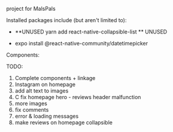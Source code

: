 project for MalsPals

Installed packages include (but aren't limited to):
- **UNUSED yarn add react-native-collapsible-list ** UNUSED
       
- expo install @react-native-community/datetimepicker


Components:

TODO:
1. Complete components + linkage
2. Instagram on homepage
3. add alt text to images
4. C         fix homepage hero - reviews header malfunction
5. more images
6. fix comments
7. error & loading messages
8. make reviews on homepage collapsible